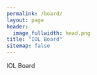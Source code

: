 ```yaml
---
permalink: /board/
layout: page
header:
  image_fullwidth: head.png
title: "IOL Board"
sitemap: false
---
```

IOL Board